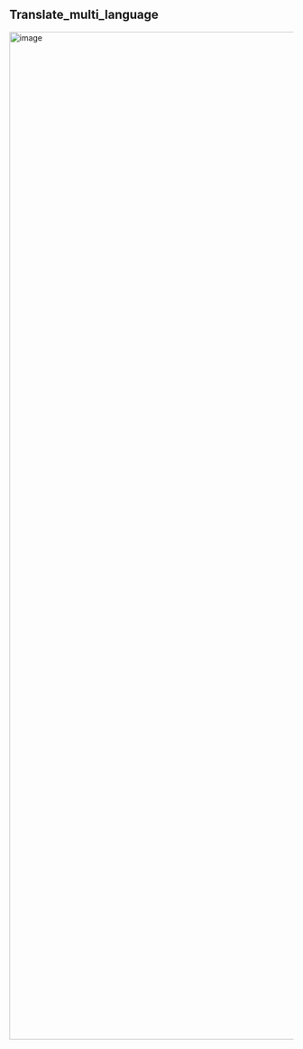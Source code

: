 ## Translate_multi_language

<img width="1786" alt="image" src="https://github.com/user-attachments/assets/57379f21-03e0-49d7-b722-8ac044ac8f86">

